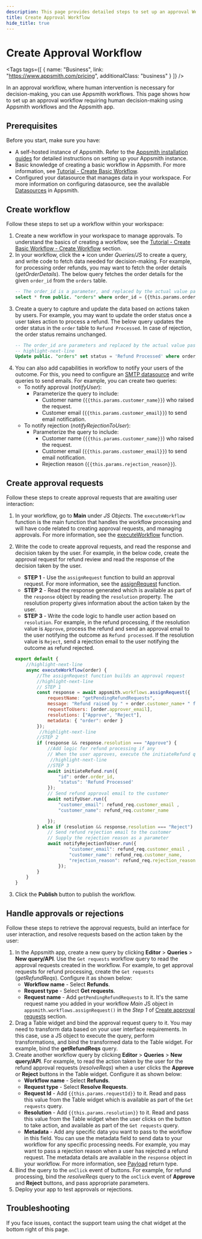 ```yaml
---
description: This page provides detailed steps to set up an approval Webhook workflow on Appsmith.
title: Create Approval Workflow
hide_title: true
---
```

<!-- vale off -->

<div className="tag-wrapper">
 <h1>Create Approval Workflow</h1>

<Tags
tags={[
{ name: "Business", link: "https://www.appsmith.com/pricing", additionalClass: "business" }
]}
/>

</div>

<!-- vale on -->

In an approval workflow, where human intervention is necessary for decision-making, you can use Appsmith workflows. This page shows how to set up an approval workflow requiring human decision-making using Appsmith workflows and the Appsmith app.

<ZoomImage
  src="/img/appsmith-workflow-overview.png" 
  alt="Human-in-the-Loop Approval Workflow"
  caption="Human Intervention in an Approval Workflow"
/> 


## Prerequisites

Before you start, make sure you have:

* A self-hosted instance of Appsmith. Refer to the [Appsmith installation guides](/getting-started/setup/installation-guides) for detailed instructions on setting up your Appsmith instance.
* Basic knowledge of creating a basic workflow in Appsmith. For more information, see [Tutorial - Create Basic Workflow](/workflows/tutorials/create-workflow).
* Configured your datasource that manages data in your workspace. For more information on configuring datasource, see the available [Datasources](/connect-data/reference) in Appsmith.

## Create workflow

Follow these steps to set up a workflow within your workspace: 

1. Create a new workflow in your workspace to manage approvals. To understand the basics of creating a workflow, see the [Tutorial - Create Basic Workflow - Create Workflow](/workflows/tutorials/create-workflow#create-workflow) section.
2. In your workflow, click the **+** icon under _Queries/JS_ to create a query, and write code to fetch data needed for decision-making. For example, for processing order refunds, you may want to fetch the order details (_getOrderDetails_). The below query fetches the order details for the given `order_id` from the `orders` table.
    ```sql
    -- The order_id is a parameter, and replaced by the actual value passed by the application
    select * from public. "orders" where order_id = {{this.params.order_id}};
    ``` 
3. Create a query to capture and update the data based on actions taken by users. For example, you may want to update the order status once a user takes action to process a refund. The below query updates the order status in the `order` table to `Refund Processed`. In case of rejection, the order status remains unchanged.
    ```sql
    -- The order_id are parameters and replaced by the actual value passed by the application
    -- highlight-next-line
    Update public. "orders" set status = 'Refund Processed' where order_id = {{this.params.order_id}};
    ```
4. You can also add capabilities in workflow to notify your users of the outcome. For this, you need to configure an [SMTP datasource](/connect-data/reference/using-smtp) and write queries to send emails. For example, you can create two queries:
    *  To notify approval (_notifyUser_):
        * Parameterize the query to include:
            * Customer name (`{{this.params.customer_name}}`) who raised the request.
            * Customer email (`{{this.params.customer_email}}`) to send email notification. 
    * To notify rejection (_notifyRejectionToUser_):
        * Parameterize the query to include:
            * Customer name (`{{this.params.customer_name}}`) who raised the request.
            * Customer email (`{{this.params.customer_email}}`) to send email notification.
            * Rejection reason (`{{this.params.rejection_reason}}`).

## Create approval requests

Follow these steps to create approval requests that are awaiting user interaction: 

1. In your workflow, go to **Main** under _JS Objects_. The `executeWorkflow` function is the main function that handles the workflow processing and will have code related to creating approval requests, and managing approvals. For more information, see the [executeWorkflow](/workflows/reference/workflow-functions#executeworkflow) function. 
2. Write the code to create approval requests, and read the response and decision taken by the user. For example, in the below code, create the approval request for refund review and read the response of the decision taken by the user.
    * **STEP 1** - Use the `assignRequest` function to build an approval request. For more information, see the [assignRequest](/workflows/reference/workflow-functions#assign-request) function. 
    * **STEP 2** - Read the response generated which is available as part of the `response` object by reading the `resolution` property. The resolution property gives information about the action taken by the user.
    * **STEP 3** - Write the code logic to handle user action based on `resolution`. For example, in the refund processing, if the resolution value is `Approve`, process the refund and send an approval email to the user notifying the outcome as `Refund processed`. If the resolution value is `Reject`, send a rejection email to the user notifying the outcome as refund rejected.

    ```javascript
    export default {
        //highlight-next-line
        async executeWorkflow(order) {
            //The assignRequest function builds an approval request
            //highlight-next-line
            // STEP 1
            const response = await appsmith.workflows.assignRequest({
                requestName: "getPendingRefundRequests", 
                message: "Refund raised by " + order.customer_name+ " for amount " + order.amount, 
                requestToUsers: [order.approver_email], 
                resolutions: ["Approve", "Reject"],
                metadata: { "order": order } 
            });
             //highlight-next-line
            //STEP 2
            if (response && response.resolution === "Approve") {
                //Add logic for refund processing if any
                // When the user approves, execute the initiateRefund query 
                 //highlight-next-line
                //STEP 3
                await initiateRefund.run({
                    "id": order.order_id,
                    "status": 'Refund Processed'
                });
                // Send refund approval email to the customer 
                await notifyUser.run({
                    "customer_email": refund_req.customer_email ,
                    "customer_name": refund_req.customer_name

                });
            } else if (resolution && response.resolution === "Reject") {
                // Send refund rejection email to the customer 
                // Supply the rejection reason as a parameter
                await notifyRejectionToUser.run({
                        "customer_email": refund_req.customer_email ,
                        "customer_name": refund_req.customer_name,
                        "rejection_reason": refund_req.rejection_reason
                    });
            }
        }
    }          
    ```
    
3. Click the **Publish** button to publish the workflow.

## Handle approvals or rejections

Follow these steps to retrieve the approval requests, build an interface for user interaction, and resolve requests based on the action taken by the user:

1. In the Appsmith app, create a new query by clicking **Editor** > **Queries** > **New query/API**. Use the `Get requests` workflow query to read the approval requests created in the workflow. For example, to get approval requests for refund processing, create the `Get requests` (_getRefundReqs_). Configure it as shown below:
    * **Workflow name** - Select **Refunds**.
    * **Request type** - Select **Get requests**.
    * **Request name** - Add `getPendingRefundRequests` to it. It's the same request name you added in your workflow _Main_ JS object in `appsmith.workflows.assignRequest()` in the _Step 1_ of [Create approval requests](#create-approval-requests) section.
2. Drag a Table widget and bind the approval request query to it. You may need to transform data based on your user interface requirements. In this case, use a JS object to execute the query, perform transformations, and bind the transformed data to the Table widget. For example, bind the **getRefundReqs** query. 
3. Create another workflow query by clicking **Editor** > **Queries** > **New query/API**. For example, to read the action taken by the user for the refund approval requests (_resolveReqs_) when a user clicks the **Approve** or **Reject** buttons in the Table widget. Configure it as shown below:
    * **Workflow name** - Select **Refunds**.
    * **Request type** - Select **Resolve Requests**.
    * **Request Id** - Add `{{this.params.requestId}}` to it. Read and pass this value from the Table widget which is available as part of the `Get requests` query.
    * **Resolution** - Add `{{this.params.resolution}}` to it. Read and pass this value from the Table widget when the user clicks on the button to take action, and available as part of the `Get requests` query.
    * **Metadata** - Add any specific data you want to pass to the workflow in this field. You can use the metadata field to send data to your workflow for any specific processing needs. For example, you may want to pass a rejection reason when a user has rejected a refund request. The metadata details are available in the `response` object in your workflow. For more information, see [Payload](/workflows/reference/workflow-functions#payload-json) return type.
4. Bind the query to the `onClick` event of buttons. For example, for refund processing, bind the _resolveReqs_ query to the `onClick` event of **Approve** and **Reject** buttons, and pass appropriate parameters. 
5. Deploy your app to test approvals or rejections.

## Troubleshooting

If you face issues, contact the support team using the chat widget at the bottom right of this page.
